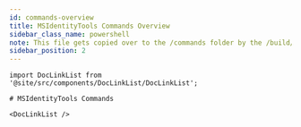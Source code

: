 ```yaml
---
id: commands-overview
title: MSIdentityTools Commands Overview
sidebar_class_name: powershell
note: This file gets copied over to the /commands folder by the /build/Build-CommandReference.ps1 script. Always edit the source /docs/commands-overview.txt
sidebar_position: 2
---
```


```mdx-code-block
import DocLinkList from '@site/src/components/DocLinkList/DocLinkList';

# MSIdentityTools Commands

<DocLinkList />

```
